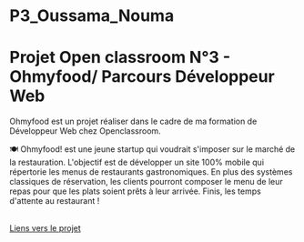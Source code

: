 
# P3_Oussama_Nouma
# Projet Open classroom N°3 - Ohmyfood/ Parcours Développeur Web
<p>Ohmyfood est un projet réaliser dans le cadre de ma formation de Développeur Web chez Openclassroom.</p>
<p> 🍽 Ohmyfood! est une jeune startup qui voudrait s'imposer sur le marché de la restauration. L'objectif est de développer un site 100% mobile qui répertorie les menus de restaurants gastronomiques. En plus des systèmes classiques de réservation, les clients pourront composer le menu de leur repas pour que les plats soient prêts à leur arrivée. Finis, les temps d'attente au restaurant !</p>
<br>
<a href="https://samsky-png.github.io/OussamaNouma_3_17032021/">Liens vers le projet</a>
